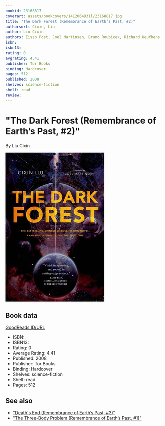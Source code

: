 ```yaml
---
bookid: 23168817
coverart: assets/bookcovers/1412064931l/23168817.jpg
title: "The Dark Forest (Remembrance of Earth’s Past, #2)"
authorsort: Cixin, Liu
author: Liu Cixin
authors: Eisso Post, Joel Martinsen, Bruno Roubicek, Richard Heufkens
isbn: 
isbn13: 
rating: 0
avgrating: 4.41
publisher: Tor Books
binding: Hardcover
pages: 512
published: 2008
shelves: science-fiction
shelf: read
review: 
---
```


# "The Dark Forest (Remembrance of Earth’s Past, #2)"

By Liu Cixin

![](../../assets/bookcovers/1412064931l/23168817.jpg)

## Book data

[GoodReads ID/URL](https://www.goodreads.com/book/show/23168817)

- ISBN: 
- ISBN13: 
- Rating: 0
- Average Rating: 4.41
- Published: 2008
- Publisher: Tor Books
- Binding: Hardcover
- Shelves: science-fiction
- Shelf: read
- Pages: 512


## See also

- ["Death's End (Remembrance of Earth’s Past, #3)"](Deaths_End_Remembrance_of_Earth’s_Past__3.md)
- ["The Three-Body Problem (Remembrance of Earth’s Past, #1)"](The_Three-Body_Problem_Remembrance_of_Earth’s_Past__1.md)
